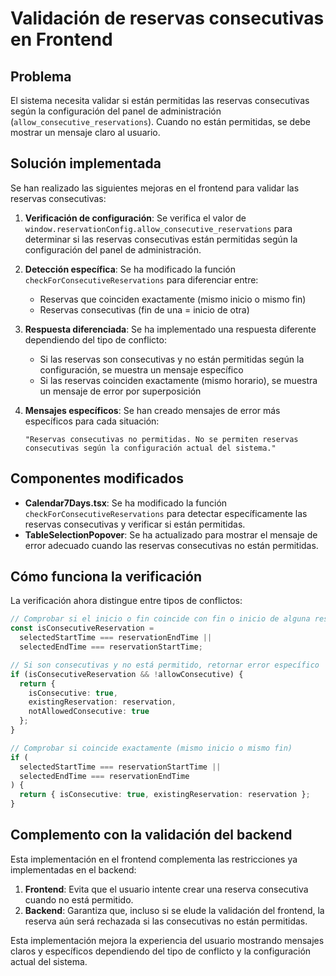 # Validación de reservas consecutivas en Frontend

## Problema
El sistema necesita validar si están permitidas las reservas consecutivas según la configuración del panel de administración (`allow_consecutive_reservations`). Cuando no están permitidas, se debe mostrar un mensaje claro al usuario.

## Solución implementada

Se han realizado las siguientes mejoras en el frontend para validar las reservas consecutivas:

1. **Verificación de configuración**: Se verifica el valor de `window.reservationConfig.allow_consecutive_reservations` para determinar si las reservas consecutivas están permitidas según la configuración del panel de administración.

2. **Detección específica**: Se ha modificado la función `checkForConsecutiveReservations` para diferenciar entre:
   - Reservas que coinciden exactamente (mismo inicio o mismo fin)
   - Reservas consecutivas (fin de una = inicio de otra)

3. **Respuesta diferenciada**: Se ha implementado una respuesta diferente dependiendo del tipo de conflicto:
   - Si las reservas son consecutivas y no están permitidas según la configuración, se muestra un mensaje específico
   - Si las reservas coinciden exactamente (mismo horario), se muestra un mensaje de error por superposición

4. **Mensajes específicos**: Se han creado mensajes de error más específicos para cada situación:
   ```
   "Reservas consecutivas no permitidas. No se permiten reservas consecutivas según la configuración actual del sistema."
   ```

## Componentes modificados

- **Calendar7Days.tsx**: Se ha modificado la función `checkForConsecutiveReservations` para detectar específicamente las reservas consecutivas y verificar si están permitidas.
- **TableSelectionPopover**: Se ha actualizado para mostrar el mensaje de error adecuado cuando las reservas consecutivas no están permitidas.

## Cómo funciona la verificación

La verificación ahora distingue entre tipos de conflictos:

```typescript
// Comprobar si el inicio o fin coincide con fin o inicio de alguna reserva existente (consecutivas)
const isConsecutiveReservation = 
  selectedStartTime === reservationEndTime ||
  selectedEndTime === reservationStartTime;

// Si son consecutivas y no está permitido, retornar error específico
if (isConsecutiveReservation && !allowConsecutive) {
  return { 
    isConsecutive: true, 
    existingReservation: reservation,
    notAllowedConsecutive: true 
  };
}

// Comprobar si coincide exactamente (mismo inicio o mismo fin)
if (
  selectedStartTime === reservationStartTime ||
  selectedEndTime === reservationEndTime
) {
  return { isConsecutive: true, existingReservation: reservation };
}
```

## Complemento con la validación del backend

Esta implementación en el frontend complementa las restricciones ya implementadas en el backend:

1. **Frontend**: Evita que el usuario intente crear una reserva consecutiva cuando no está permitido.
2. **Backend**: Garantiza que, incluso si se elude la validación del frontend, la reserva aún será rechazada si las consecutivas no están permitidas.

Esta implementación mejora la experiencia del usuario mostrando mensajes claros y específicos dependiendo del tipo de conflicto y la configuración actual del sistema.
